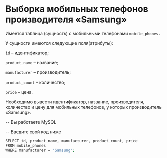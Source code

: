 # Выборка мобильных телефонов производителя «Samsung»

Имеется таблица (сущность) с мобильными телефонами `mobile_phones.`

У сущности имеются следующие поля(атрибуты):

`id` – идентификатор;

`product_name` – название;

`manufacturer` – производитель;

`product_count` – количество;

`price` – цена.

Необходимо вывести идентификатор, название, производителя, количество и цену для мобильных телефонов, у которых производитель «Samsung».

-- Вы работаете MySQL

-- Введите свой код ниже
```sh
SELECT id, product_name, manufacturer, product_count, price 
FROM mobile_phones 
WHERE manufacturer = 'Samsung';
```